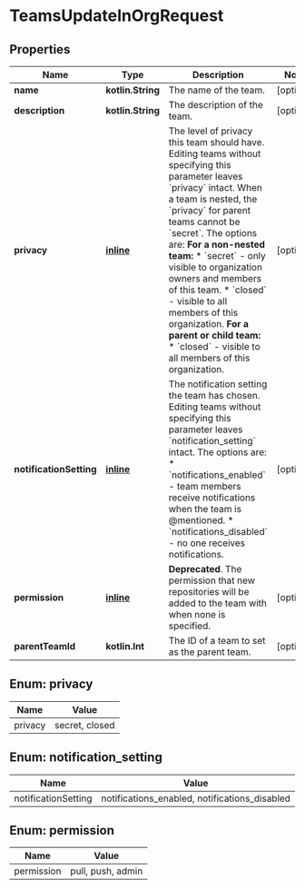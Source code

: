 
# TeamsUpdateInOrgRequest

## Properties
Name | Type | Description | Notes
------------ | ------------- | ------------- | -------------
**name** | **kotlin.String** | The name of the team. |  [optional]
**description** | **kotlin.String** | The description of the team. |  [optional]
**privacy** | [**inline**](#Privacy) | The level of privacy this team should have. Editing teams without specifying this parameter leaves &#x60;privacy&#x60; intact. When a team is nested, the &#x60;privacy&#x60; for parent teams cannot be &#x60;secret&#x60;. The options are:   **For a non-nested team:**    * &#x60;secret&#x60; - only visible to organization owners and members of this team.    * &#x60;closed&#x60; - visible to all members of this organization.   **For a parent or child team:**    * &#x60;closed&#x60; - visible to all members of this organization. |  [optional]
**notificationSetting** | [**inline**](#NotificationSetting) | The notification setting the team has chosen. Editing teams without specifying this parameter leaves &#x60;notification_setting&#x60; intact. The options are:   * &#x60;notifications_enabled&#x60; - team members receive notifications when the team is @mentioned.    * &#x60;notifications_disabled&#x60; - no one receives notifications. |  [optional]
**permission** | [**inline**](#Permission) | **Deprecated**. The permission that new repositories will be added to the team with when none is specified. |  [optional]
**parentTeamId** | **kotlin.Int** | The ID of a team to set as the parent team. |  [optional]


<a id="Privacy"></a>
## Enum: privacy
Name | Value
---- | -----
privacy | secret, closed


<a id="NotificationSetting"></a>
## Enum: notification_setting
Name | Value
---- | -----
notificationSetting | notifications_enabled, notifications_disabled


<a id="Permission"></a>
## Enum: permission
Name | Value
---- | -----
permission | pull, push, admin



